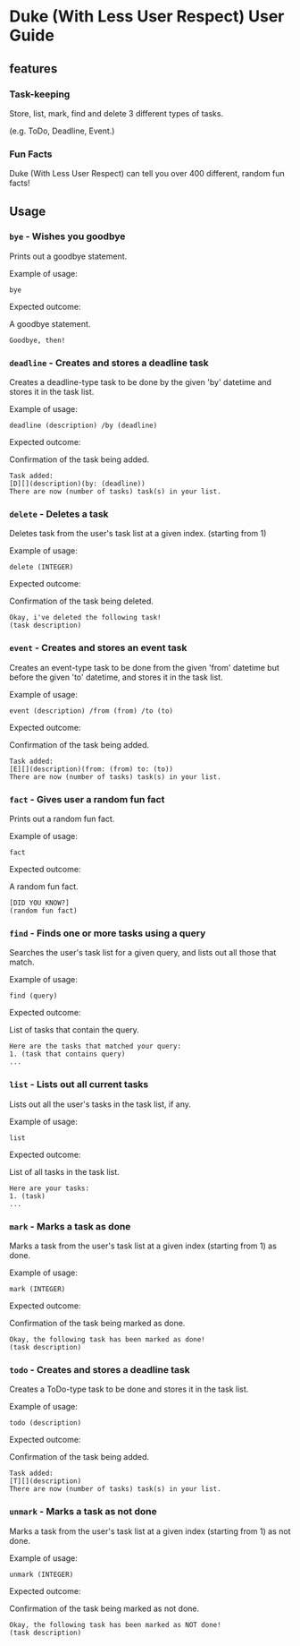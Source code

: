 # Duke (With Less User Respect) User Guide

## features 

### Task-keeping

Store, list, mark, find and delete 3 different types of tasks.

(e.g. ToDo, Deadline, Event.)

### Fun Facts

Duke (With Less User Respect) can tell you over 400 different, random fun facts!

## Usage

### `bye` - Wishes you goodbye

Prints out a goodbye statement.

Example of usage: 

`bye`

Expected outcome:

A goodbye statement.

```
Goodbye, then!
```

### `deadline` - Creates and stores a deadline task

Creates a deadline-type task to be done by the given 'by' datetime and stores it in the task list.

Example of usage:

`deadline (description) /by (deadline)`

Expected outcome:

Confirmation of the task being added.

```
Task added:
[D][](description)(by: (deadline))
There are now (number of tasks) task(s) in your list.
```

### `delete` - Deletes a task

Deletes task from the user's task list at a given index. (starting from 1)

Example of usage:

`delete (INTEGER)`

Expected outcome:

Confirmation of the task being deleted.

```
Okay, i've deleted the following task!
(task description)
```

### `event` - Creates and stores an event task

Creates an event-type task to be done from the given 'from' datetime but before
the given 'to' datetime, and stores it in the task list.

Example of usage:

`event (description) /from (from) /to (to)`

Expected outcome:

Confirmation of the task being added.

```
Task added:
[E][](description)(from: (from) to: (to))
There are now (number of tasks) task(s) in your list.
```

### `fact` - Gives user a random fun fact

Prints out a random fun fact.

Example of usage:

`fact`

Expected outcome:

A random fun fact.

```
[DID YOU KNOW?]
(random fun fact)
```

### `find` - Finds one or more tasks using a query

Searches the user's task list for a given query, and lists out all those that match.

Example of usage:

`find (query)`

Expected outcome:

List of tasks that contain the query.

```
Here are the tasks that matched your query:
1. (task that contains query)
...
```

### `list` - Lists out all current tasks

Lists out all the user's tasks in the task list, if any.

Example of usage:

`list`

Expected outcome:

List of all tasks in the task list.

```
Here are your tasks:
1. (task)
...
```

### `mark` - Marks a task as done

Marks a task from the user's task list at a given index (starting from 1) as done.

Example of usage:

`mark (INTEGER)`

Expected outcome:

Confirmation of the task being marked as done.

```
Okay, the following task has been marked as done!
(task description)
```

### `todo` - Creates and stores a deadline task

Creates a ToDo-type task to be done and stores it in the task list.

Example of usage:

`todo (description)`

Expected outcome:

Confirmation of the task being added.

```
Task added:
[T][](description)
There are now (number of tasks) task(s) in your list.
```

### `unmark` - Marks a task as not done

Marks a task from the user's task list at a given index (starting from 1) as not done.

Example of usage:

`unmark (INTEGER)`

Expected outcome:

Confirmation of the task being marked as not done.

```
Okay, the following task has been marked as NOT done!
(task description)
```
